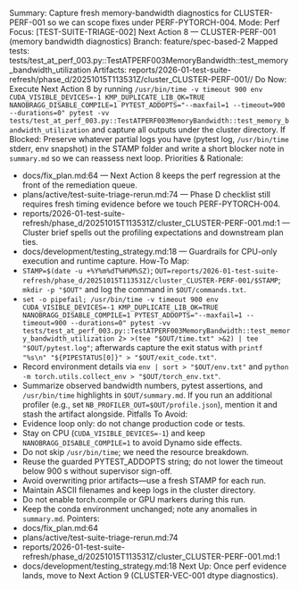 Summary: Capture fresh memory-bandwidth diagnostics for CLUSTER-PERF-001 so we can scope fixes under PERF-PYTORCH-004.
Mode: Perf
Focus: [TEST-SUITE-TRIAGE-002] Next Action 8 — CLUSTER-PERF-001 (memory bandwidth diagnostics)
Branch: feature/spec-based-2
Mapped tests: tests/test_at_perf_003.py::TestATPERF003MemoryBandwidth::test_memory_bandwidth_utilization
Artifacts: reports/2026-01-test-suite-refresh/phase_d/20251015T113531Z/cluster_CLUSTER-PERF-001/<STAMP>/
Do Now: Execute Next Action 8 by running `/usr/bin/time -v timeout 900 env CUDA_VISIBLE_DEVICES=-1 KMP_DUPLICATE_LIB_OK=TRUE NANOBRAGG_DISABLE_COMPILE=1 PYTEST_ADDOPTS="--maxfail=1 --timeout=900 --durations=0" pytest -vv tests/test_at_perf_003.py::TestATPERF003MemoryBandwidth::test_memory_bandwidth_utilization` and capture all outputs under the cluster directory.
If Blocked: Preserve whatever partial logs you have (pytest log, `/usr/bin/time` stderr, env snapshot) in the STAMP folder and write a short blocker note in `summary.md` so we can reassess next loop.
Priorities & Rationale:
- docs/fix_plan.md:64 — Next Action 8 keeps the perf regression at the front of the remediation queue.
- plans/active/test-suite-triage-rerun.md:74 — Phase D checklist still requires fresh timing evidence before we touch PERF-PYTORCH-004.
- reports/2026-01-test-suite-refresh/phase_d/20251015T113531Z/cluster_CLUSTER-PERF-001.md:1 — Cluster brief spells out the profiling expectations and downstream plan ties.
- docs/development/testing_strategy.md:18 — Guardrails for CPU-only execution and runtime capture.
How-To Map:
- `STAMP=$(date -u +%Y%m%dT%H%M%SZ)`; `OUT=reports/2026-01-test-suite-refresh/phase_d/20251015T113531Z/cluster_CLUSTER-PERF-001/$STAMP`; `mkdir -p "$OUT"` and log the command in `$OUT/commands.txt`.
- `set -o pipefail; /usr/bin/time -v timeout 900 env CUDA_VISIBLE_DEVICES=-1 KMP_DUPLICATE_LIB_OK=TRUE NANOBRAGG_DISABLE_COMPILE=1 PYTEST_ADDOPTS="--maxfail=1 --timeout=900 --durations=0" pytest -vv tests/test_at_perf_003.py::TestATPERF003MemoryBandwidth::test_memory_bandwidth_utilization 2> >(tee "$OUT/time.txt" >&2) | tee "$OUT/pytest.log"`; afterwards capture the exit status with `printf "%s\n" "${PIPESTATUS[0]}" > "$OUT/exit_code.txt"`.
- Record environment details via `env | sort > "$OUT/env.txt"` and `python -m torch.utils.collect_env > "$OUT/torch_env.txt"`.
- Summarize observed bandwidth numbers, pytest assertions, and `/usr/bin/time` highlights in `$OUT/summary.md`. If you run an additional profiler (e.g., set `NB_PROFILER_OUT=$OUT/profile.json`), mention it and stash the artifact alongside.
Pitfalls To Avoid:
- Evidence loop only: do not change production code or tests.
- Stay on CPU (`CUDA_VISIBLE_DEVICES=-1`) and keep `NANOBRAGG_DISABLE_COMPILE=1` to avoid Dynamo side effects.
- Do not skip `/usr/bin/time`; we need the resource breakdown.
- Reuse the guarded PYTEST_ADDOPTS string; do not lower the timeout below 900 s without supervisor sign-off.
- Avoid overwriting prior artifacts—use a fresh STAMP for each run.
- Maintain ASCII filenames and keep logs in the cluster directory.
- Do not enable torch.compile or GPU markers during this run.
- Keep the conda environment unchanged; note any anomalies in `summary.md`.
Pointers:
- docs/fix_plan.md:64
- plans/active/test-suite-triage-rerun.md:74
- reports/2026-01-test-suite-refresh/phase_d/20251015T113531Z/cluster_CLUSTER-PERF-001.md:1
- docs/development/testing_strategy.md:18
Next Up: Once perf evidence lands, move to Next Action 9 (CLUSTER-VEC-001 dtype diagnostics).
